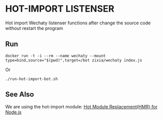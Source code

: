 # HOT-IMPORT LISTENSER

Hot import Wechaty listenser functions after change the source code without restart the program

## Run

 ```shell
 docker run -t -i --rm --name wechaty --mount type=bind,source="$(pwd)",target=/bot zixia/wechaty index.js
 ```

Or

```shell
./run-hot-import-bot.sh
```

 ## See Also
 
 We are using the hot-import module: [Hot Module Replacement(HMR) for Node.js](https://www.npmjs.com/package/hot-import)
